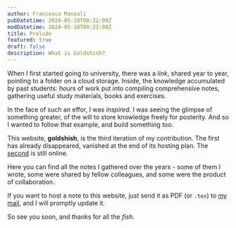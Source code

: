```yaml
---
author: Francesco Manzali
pubDatetime: 2024-05-18T00:22:00Z
modDatetime: 2024-05-18T00:22:00Z
title: Prelude
featured: true
draft: false
description: What is Goldshish?
---
```


When I first started going to university, there was a _link_, shared year to year, pointing to a folder on a cloud storage. Inside, the knowledge accumulated by past students: hours of work put into compiling comprehensive notes, gathering useful study materials, books and exercises.

In the face of such an effor, I was _inspired_. I was seeing the glimpse of something greater, of the will to store knowledge freely for posterity. And so I wanted to follow that example, and build something too.

This website, **goldshish**, is the third iteration of my contribution. The first has already disappeared, vanished at the end of its hosting plan. The [second](https://einlar.github.io/) is still online.

Here you can find all the notes I gathered over the years - some of them I wrote, some were shared by fellow colleagues, and some were the product of collaboration.

If you want to host a note to this website, just send it as PDF (or `.tex`) to [my mail](mailto:manzali.francesco97@gmail.com), and I will promptly update it.

So see you soon, and thanks for all the _fish_.
